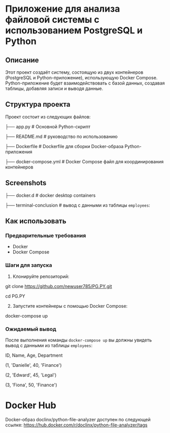 # Приложение для анализа файловой системы с использованием PostgreSQL и Python

## Описание

Этот проект создаёт систему, состоящую из двух контейнеров (PostgreSQL и Python-приложение), использующую Docker Compose. Python-приложение будет взаимодействовать с базой данных, создавая таблицы, добавляя записи и выводя данные.

## Структура проекта

Проект состоит из следующих файлов:

├── app.py        # Основной Python-скрипт

├── README.md     # руководство по использованию

├── Dockerfile    # Dockerfile для сборки Docker-образа Python-приложения

├── docker-compose.yml     # Docker Compose файл для координирования контейнеров

## Screenshots

├── docker.d  # docker desktop containers

├── terminal-conclusion   # вывод с данными из таблицы `employees`:

## Как использовать

### Предварительные требования

- Docker
- Docker Compose

### Шаги для запуска

1. Клонируйте репозиторий:

git clone https://github.com/newuser785/PG.PY.git

cd PG.PY

2. Запустите контейнеры с помощью Docker Compose:

docker-compose up

### Ожидаемый вывод

После выполнения команды `docker-compose up` вы должны увидеть вывод с данными из таблицы `employees`:


ID, Name, Age, Department

(1, 'Danielle', 40, 'Finance')

(2, 'Edward', 45, 'Legal')

(3, 'Fiona', 50, 'Finance')

# Docker Hub
Docker-образ doclinx/python-file-analyzer доступен по следующей ссылке: https://hub.docker.com/r/doclinx/python-file-analyzer/tags
